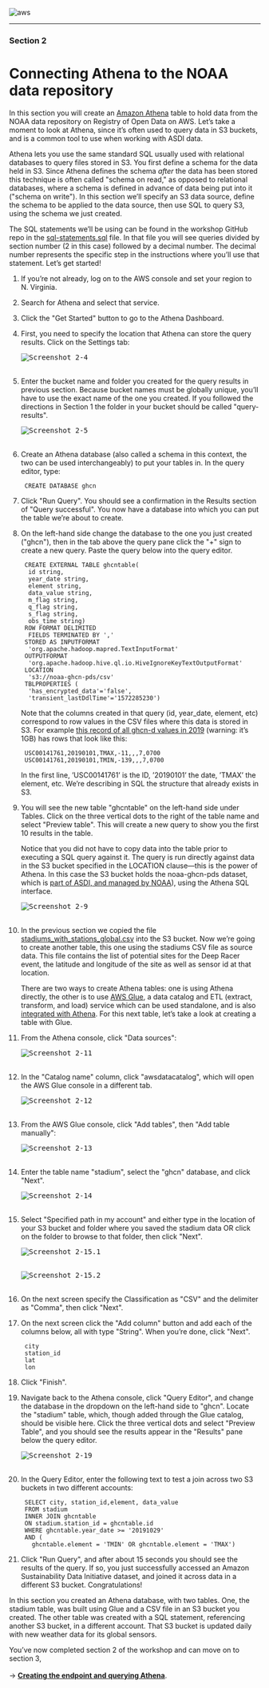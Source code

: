 ![aws](images/aws_logo_100.png "AWS logo")

----

### Section 2

# Connecting Athena to the NOAA data repository

In this section you will create an [Amazon Athena](https://aws.amazon.com/athena/) table to hold data from the NOAA data repository on Registry of Open Data on AWS. Let’s take a moment to look at Athena, since it’s often used to query data in S3 buckets, and is a common tool to use when working with ASDI data.

Athena lets you use the same standard SQL usually used with relational databases to query files stored in S3. You first define a schema for the data held in S3. Since Athena defines the schema _after_ the data has been stored this technique is often called "schema on read," as opposed to relational databases, where a schema is defined in advance of data being put into it ("schema on write"). In this section we’ll specify an S3 data source, define the schema to be applied to the data source, then use SQL to query S3, using the schema we just created.

The SQL statements we’ll be using can be found in the workshop GitHub repo in the [sql-statements.sql](https://github.com/awslabs/amazon-asdi/blob/master/code-green/workshop/code/sql-statements.sql) file. In that file you will see queries divided by section number (2 in this case) followed by a decimal number. The decimal number represents the specific step in the instructions where you’ll use that statement. Let’s get started!

1. If you’re not already, log on to the AWS console and set your region to N. Virginia.

1. Search for Athena and select that service.

1. Click the "Get Started" button to go to the Athena Dashboard.

1. First, you need to specify the location that Athena can store the query results. Click on the Settings tab:

    <kbd><img src="images/image2-4.png" alt="Screenshot 2-4" /></kbd>
    <br/><br/>

1. Enter the bucket name and folder you created for the query results in previous section. Because bucket names must be globally unique, you’ll have to use the exact name of the one you created. If you followed the directions in Section 1 the folder in your bucket should be called "query-results".


    <kbd><img src="images/image2-5.png" alt="Screenshot 2-5" /></kbd>
    <br/><br/>

1. Create an Athena database (also called a schema in this context, the two can be used interchangeably) to put your tables in. In the query editor, type:

        CREATE DATABASE ghcn

1. Click "Run Query". You should see a confirmation in the Results section of "Query successful". You now have a database into which you can put the table we’re about to create.

1. On the left-hand side change the database to the one you just created ("ghcn"), then in the tab above the query pane click the "+" sign to create a new query. Paste the query below into the query editor.

        CREATE EXTERNAL TABLE ghcntable(
         id string,
         year_date string,
         element string,
         data_value string,
         m_flag string,
         q_flag string,
         s_flag string,
         obs_time string)
        ROW FORMAT DELIMITED
         FIELDS TERMINATED BY ','
        STORED AS INPUTFORMAT
         'org.apache.hadoop.mapred.TextInputFormat'
        OUTPUTFORMAT
         'org.apache.hadoop.hive.ql.io.HiveIgnoreKeyTextOutputFormat'
        LOCATION
         's3://noaa-ghcn-pds/csv'
        TBLPROPERTIES (
         'has_encrypted_data'='false',
         'transient_lastDdlTime'='1572285230')

    Note that the columns created in that query (id, year\_date, element, etc) correspond to row values in the CSV files where this data is stored in S3. For example [this record of all ghcn-d values in 2019](http://noaa-ghcn-pds.s3.amazonaws.com/csv/2019.csv) (warning: it’s 1GB) has rows that look like this:

        USC00141761,20190101,TMAX,-11,,,7,0700
        USC00141761,20190101,TMIN,-139,,,7,0700

    In the first line, ’USC00141761’ is the ID, ’20190101’ the date, ’TMAX’ the element, etc. We’re describing in SQL the structure that already exists in S3.

1. You will see the new table "ghcntable" on the left-hand side under Tables. Click on the three vertical dots to the right of the table name and select "Preview table". This will create a new query to show you the first 10 results in the table.

    Notice that you did not have to copy data into the table prior to executing a SQL query against it. The query is run directly against data in the S3 bucket specified in the LOCATION clause—this is the power of Athena. In this case the S3 bucket holds the noaa-ghcn-pds dataset, which is [part of ASDI, and managed by NOAA](https://registry.opendata.aws/noaa-ghcn/)), using the Athena SQL interface.

    <kbd><img src="images/image2-9.png" alt="Screenshot 2-9" /></kbd>
    <br/><br/>

1. In the previous section we copied the file [stadiums\_with\_stations\_global.csv](https://github.com/awslabs/amazon-asdi/blob/master/code-green/workshop/code/stadiums_with_stations_global.csv) into the S3 bucket. Now we’re going to create another table, this one using the stadiums CSV file as source data. This file contains the list of potential sites for the Deep Racer event, the latitude and longitude of the site as well as sensor id at that location.

    There are two ways to create Athena tables: one is using Athena directly, the other is to use [AWS Glue](https://aws.amazon.com/glue/), a data catalog and ETL (extract, transform, and load) service which can be used standalone, and is also [integrated with Athena](https://docs.aws.amazon.com/athena/latest/ug/glue-athena.html). For this next table, let’s take a look at creating a table with Glue.

1. From the Athena console, click "Data sources":

    <kbd><img src="images/image2-11.png" alt="Screenshot 2-11" /></kbd>
    <br/><br/>

1. In the "Catalog name" column, click "awsdatacatalog", which will open the AWS Glue console in a different tab.

    <kbd><img src="images/image2-12.png" alt="Screenshot 2-12" /></kbd>
    <br/><br/>

1. From the AWS Glue console, click "Add tables", then "Add table manually":

    <kbd><img src="images/image2-13.png" alt="Screenshot 2-13" /></kbd>
    <br/><br/>


1. Enter the table name "stadium", select the "ghcn" database, and click "Next".

    <kbd><img src="images/image2-14.png" alt="Screenshot 2-14" /></kbd>
    <br/><br/>

2. Select "Specified path in my account" and either type in the location of your S3 bucket and folder where you saved the stadium data OR click on the folder to browse to that folder, then click "Next".

    <kbd><img src="images/image2-15.1.png" alt="Screenshot 2-15.1" /></kbd>
    <br/><br/>

    <kbd><img src="images/image2-15.2.png" alt="Screenshot 2-15.2" /></kbd>
    <br/><br/>

1. On the next screen specify the Classification as "CSV" and the delimiter as "Comma", then click "Next".

1. On the next screen click the "Add column" button and add each of the columns below, all with type "String". When you’re done, click "Next".

        city
        station_id
        lat
        lon

1. Click "Finish".

1. Navigate back to the Athena console, click "Query Editor", and change the database in the dropdown on the left-hand side to "ghcn". Locate the "stadium" table, which, though added through the Glue catalog, should be visible here. Click the three vertical dots and select "Preview Table", and you should see the results appear in the "Results" pane below the query editor.

    <kbd><img src="images/image2-19.png" alt="Screenshot 2-19" /></kbd>
    <br/><br/>

1. In the Query Editor, enter the following text to test a join across two S3 buckets in two different accounts:

        SELECT city, station_id,element, data_value
        FROM stadium
        INNER JOIN ghcntable
        ON stadium.station_id = ghcntable.id
        WHERE ghcntable.year_date >= '20191029'
        AND (
          ghcntable.element = 'TMIN' OR ghcntable.element = 'TMAX')

1. Click "Run Query", and after about 15 seconds you should see the results of the query. If so, you just successfully accessed an Amazon Sustainability Data Initiative dataset, and joined it across data in a different S3 bucket. Congratulations!

In this section you created an Athena database, with two tables. One, the stadium table, was built using Glue and a CSV file in an S3 bucket you created. The other table was created with a SQL statement, referencing another S3 bucket, in a different account. That S3 bucket is updated daily with new weather data for its global sensors.

You’ve now completed section 2 of the workshop and can move on to section 3,
<br /><br />
→ <b style="text-decoration: underline;">[Creating the endpoint and querying Athena](section-3-apigw-lambda.md)</b>.
